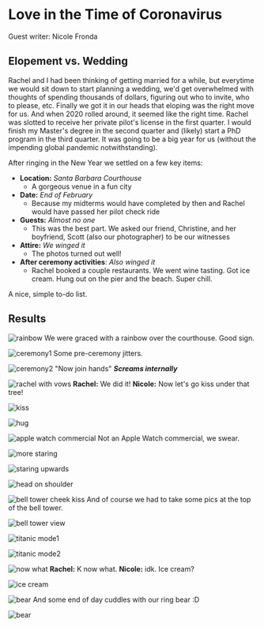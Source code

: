 # Love in the Time of Coronavirus
Guest writer: Nicole Fronda

## Elopement vs. Wedding
Rachel and I had been thinking of getting married for a while, but everytime we would sit down to start planning a wedding, we'd get overwhelmed with thoughts of spending thousands of dollars, figuring out who to invite, who to please, etc.  Finally we got it in our heads that eloping was the right move for us.  And when 2020 rolled around, it seemed like the right time.  Rachel was slotted to receive her private pilot's license in the first quarter.  I would finish my Master's degree in the second quarter and (likely) start a PhD program in the third quarter.  It was going to be a big year for us (without the impending global pandemic notwithstanding).  

After ringing in the New Year we settled on a few key items:

- **Location:** *Santa Barbara Courthouse* 
	- A gorgeous venue in a fun city
- **Date:** *End of February*
	- Because my midterms would have completed by then and Rachel would have passed her pilot check ride 
- **Guests:** *Almost no one*
	- This was the best part.  We asked our friend, Christine, and her boyfriend, Scott (also our photographer) to be our witnesses
- **Attire:** *We winged it*
	- The photos turned out well!
- **After ceremony activities**: *Also winged it*
	- Rachel booked a couple restaurants.  We went wine tasting.  Got ice cream.  Hung out on the pier and the beach.  Super chill.

	
A nice, simple to-do list.

## Results

![rainbow](https://cdn.buttify.io/wedding/1.jpg)
We were graced with a rainbow over the courthouse.  Good sign.


![ceremony1](https://cdn.buttify.io/wedding/2.jpg)
Some pre-ceremony jitters.


![ceremony2](https://cdn.buttify.io/wedding/3.jpg)
"Now join hands"
***Screams internally***


![rachel with vows](https://cdn.buttify.io/wedding/4.jpg)
**Rachel:** We did it! 
**Nicole:** Now let's go kiss under that tree!


![kiss](https://cdn.buttify.io/wedding/5.jpg)


![hug](https://cdn.buttify.io/wedding/6.jpg)


![apple watch commercial](https://cdn.buttify.io/wedding/7.jpg)
Not an Apple Watch commercial, we swear.


![more staring](https://cdn.buttify.io/wedding/10.jpg)


![staring upwards](https://cdn.buttify.io/wedding/15.jpg)


![head on shoulder](https://cdn.buttify.io/wedding/16.jpg)


![bell tower cheek kiss](https://cdn.buttify.io/wedding/17.jpg)
And of course we had to take some pics at the top of the bell tower.


![bell tower view](https://cdn.buttify.io/wedding/18.jpg)


![titanic mode1](https://cdn.buttify.io/wedding/19.jpg)


![titanic mode2](https://cdn.buttify.io/wedding/20.jpg)


![now what](https://cdn.buttify.io/wedding/21.jpg)
**Rachel:** K now what.
**Nicole:** idk. Ice cream?


![ice cream](https://cdn.buttify.io/wedding/22.jpg)


![bear](https://cdn.buttify.io/wedding/23.jpg)
And some end of day cuddles with our ring bear :D


![bear](https://cdn.buttify.io/wedding/24.jpg)






